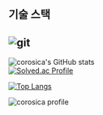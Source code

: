 ## 기술 스택
![git](https://img.shields.io/badge/-Git-F05032?style=for-the-badge&logo=git&logoColor=ffffff)
---
![corosica's GitHub stats](https://github-readme-stats.vercel.app/api?username=corosica&show_icons=true&theme=cobalt)  
[![Solved.ac Profile](http://mazassumnida.wtf/api/generate_badge?boj=corosica1)](https://solved.ac/corosica1)

[![Top Langs](https://github-readme-stats.vercel.app/api/top-langs/?username=corosica)](https://github.com/corosica/github-readme-stats)

![corosica profile](http://mazandi.herokuapp.com/api?handle=corosica1&theme=dark)
<!--
**corosica/corosica** is a ✨ _special_ ✨ repository because its `README.md` (this file) appears on your GitHub profile.
